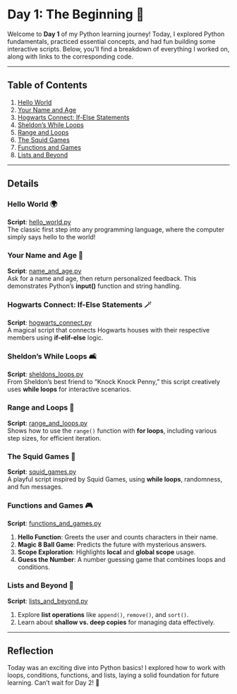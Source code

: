 # Day 1: The Beginning 🌟  

Welcome to **Day 1** of my Python learning journey! Today, I explored Python fundamentals, practiced essential concepts, and had fun building some interactive scripts. Below, you’ll find a breakdown of everything I worked on, along with links to the corresponding code.

---

## Table of Contents  

1. [Hello World](#hello-world)
2. [Your Name and Age ](#your-name-and-age)
3. [Hogwarts Connect: If-Else Statements ](#hogwarts-connect-if-else-statements)
4. [Sheldon’s While Loops ](#sheldon’s-while-loops)
5. [Range and Loops ](#range-and-loops)
6. [The Squid Games](#the-squid-games)
7. [Functions and Games](#functions-and-games)
8. [Lists and Beyond](#lists-and-beyond)

---

## Details  

### Hello World 🌍
**Script**: [hello_world.py](Hello_World.ipynb)  
The classic first step into any programming language, where the computer simply says hello to the world!  

### Your Name and Age 🤔  
**Script**: [name_and_age.py](Input.ipynb)  
Ask for a name and age, then return personalized feedback. This demonstrates Python’s **input()** function and string handling.  

### Hogwarts Connect: If-Else Statements 🪄  
**Script**: [hogwarts_connect.py](ifElse.ipynb)  
A magical script that connects Hogwarts houses with their respective members using **if-elif-else** logic.  

### Sheldon’s While Loops 🛋️  
**Script**: [sheldons_loops.py](while.ipynb)  
From Sheldon’s best friend to “Knock Knock Penny,” this script creatively uses **while loops** for interactive scenarios.  

### Range and Loops 🔁  
**Script**: [range_and_loops.py](forLoop.ipynb)  
Shows how to use the `range()` function with **for loops**, including various step sizes, for efficient iteration.  

### The Squid Games 🦑  
**Script**: [squid_games.py](builtInFunctions.ipynb)  
A playful script inspired by Squid Games, using **while loops**, randomness, and fun messages.  

### Functions and Games 🎮  
**Script**: [functions_and_games.py](function.ipynb)  
1. **Hello Function**: Greets the user and counts characters in their name.  
2. **Magic 8 Ball Game**: Predicts the future with mysterious answers.  
3. **Scope Exploration**: Highlights **local** and **global scope** usage.  
4. **Guess the Number**: A number guessing game that combines loops and conditions.  

### Lists and Beyond 📜  
**Script**: [lists_and_beyond.py](Lists.ipynb)  
1. Explore **list operations** like `append()`, `remove()`, and `sort()`.  
2. Learn about **shallow vs. deep copies** for managing data effectively.  

---

## Reflection  

Today was an exciting dive into Python basics! I explored how to work with loops, conditions, functions, and lists, laying a solid foundation for future learning. Can’t wait for Day 2! 🚀  
